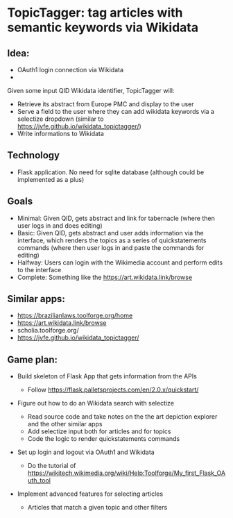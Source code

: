 # TopicTagger: tag articles with semantic keywords via Wikidata

## Idea:

- OAuth1 login connection via Wikidata
- 
Given some input QID Wikidata identifier, TopicTagger will:

- Retrieve its abstract from Europe PMC and display to the user
- Serve a field to the user where they can add wikidata keywords via a selectize dropdown (similar to https://jvfe.github.io/wikidata_topictagger/)
- Write informations to Wikidata

## Technology

- Flask application. No need for sqlite database (although could be implemented as a plus)


## Goals

- Minimal: Given QID, gets abstract and link for tabernacle (where then user logs in and does editing)
- Basic: Given QID, gets abstract and user adds information via the interface, which renders the topics as a
series of quickstatements commands (where then user logs in and paste the commands for editing)
- Halfway: Users can login with the Wikimedia account and perform edits to the interface
- Complete: Something like the https://art.wikidata.link/browse 

## Similar apps:

- https://brazilianlaws.toolforge.org/home 
- https://art.wikidata.link/browse
- scholia.toolforge.org/ 
- https://jvfe.github.io/wikidata_topictagger/

## Game plan:

- Build skeleton of Flask App that gets information from the APIs
  - Follow https://flask.palletsprojects.com/en/2.0.x/quickstart/

- Figure out how to do an Wikidata search with selectize
  - Read source code and take notes on the the art depiction explorer and the other similar apps
  - Add selectize input both for articles and for topics
  - Code the logic to render quickstatements commands
- Set up login and logout via OAuth1 and Wikidata
  - Do the tutorial of https://wikitech.wikimedia.org/wiki/Help:Toolforge/My_first_Flask_OAuth_tool
- Implement advanced features for selecting articles
  - Articles that match a given topic and other filters

